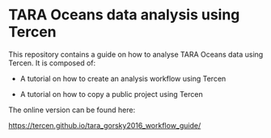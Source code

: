 # TARA Oceans data analysis using Tercen

This repository contains a guide on how to analyse TARA Oceans data using Tercen. It is composed of:

* A tutorial on how to create an analysis workflow using Tercen

* A tutorial on how to copy a public project using Tercen

The online version can be found here:

https://tercen.github.io/tara_gorsky2016_workflow_guide/